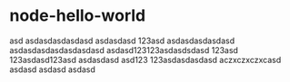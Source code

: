 # node-hello-world
asd
asdasdasdasdasd
asdasdasd
123asd
asdasdasdasdasd
asdasdasdasdasdasdasd
asdasd123123asdasdsdasd
123asd
123asdasd123asd
asdasdasd
asd123
123asdasdasdasd
aczxczxczxcasd
asdasd
asdasd
asdasd
